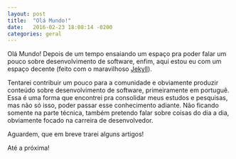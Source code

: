 ```yaml
---
layout: post
title:  "Olá Mundo!"
date:   2016-02-23 18:08:14 -0200
categories: geral
---
```

Olá Mundo! Depois de um tempo ensaiando um espaço pra poder falar um pouco sobre desenvolvimento de software, enfim, aqui estou eu com um espaço decente (feito com o maravilhoso [Jekyll](http://www.jekyllrb.com)).

Tentarei contribuir um pouco para a comunidade e obviamente produzir conteúdo sobre desenvolvimento de software, primeiramente em portuguê. Essa é uma forma que encontrei pra consolidar meus estudos e pesquisas, mas não só isso, poder passar esse conhecimento adiante. Não ficando somente na parte técnica, também pretendo falar sobre coisas do dia a dia, obviamente focado na carreira de desenvolvedor.

Aguardem, que em breve trarei alguns artigos!

Até a próxima!
